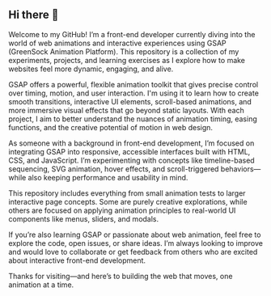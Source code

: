 ## Hi there 👋

Welcome to my GitHub! I’m a front-end developer currently diving into the world of web animations and interactive experiences using GSAP (GreenSock Animation Platform). This repository is a collection of my experiments, projects, and learning exercises as I explore how to make websites feel more dynamic, engaging, and alive.

GSAP offers a powerful, flexible animation toolkit that gives precise control over timing, motion, and user interaction. I'm using it to learn how to create smooth transitions, interactive UI elements, scroll-based animations, and more immersive visual effects that go beyond static layouts. With each project, I aim to better understand the nuances of animation timing, easing functions, and the creative potential of motion in web design.

As someone with a background in front-end development, I’m focused on integrating GSAP into responsive, accessible interfaces built with HTML, CSS, and JavaScript. I’m experimenting with concepts like timeline-based sequencing, SVG animation, hover effects, and scroll-triggered behaviors—while also keeping performance and usability in mind.

This repository includes everything from small animation tests to larger interactive page concepts. Some are purely creative explorations, while others are focused on applying animation principles to real-world UI components like menus, sliders, and modals.

If you’re also learning GSAP or passionate about web animation, feel free to explore the code, open issues, or share ideas. I’m always looking to improve and would love to collaborate or get feedback from others who are excited about interactive front-end development.

Thanks for visiting—and here’s to building the web that moves, one animation at a time.
